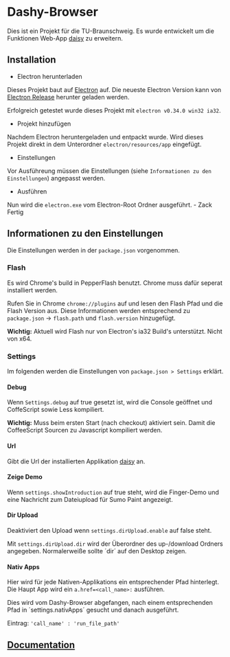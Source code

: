 # Dashy-Browser
Dies ist ein Projekt für die TU-Braunschweig.
Es wurde entwickelt um die Funktionen Web-App [daisy](https://github.com/ratze90/daisy) zu erweitern.

## Installation
* Electron herunterladen

Dieses Projekt baut auf [Electron](http://electron.atom.io) auf.
Die neueste Electron Version kann von [Electron Release](https://github.com/atom/electron/releases) herunter geladen werden.

Erfolgreich getestet wurde dieses Projekt mit `electron v0.34.0 win32 ia32`.

* Projekt hinzufügen

Nachdem Electron heruntergeladen und entpackt wurde. Wird dieses Projekt direkt in dem Unterordner `electron/resources/app` eingefügt.

* Einstellungen

Vor Ausführeung müssen die Einstellungen (siehe `Informationen zu den Einstellungen`) angepasst werden.

* Ausführen

Nun wird die `electron.exe` vom Electron-Root Ordner ausgeführt. - Zack Fertig


## Informationen zu den Einstellungen
Die Einstellungen werden in der `package.json` vorgenommen.

### Flash
Es wird Chrome's build in PepperFlash benutzt. Chrome muss dafür seperat installiert werden.

Rufen Sie in Chrome `chrome://plugins` auf und lesen den Flash Pfad und die Flash Version aus.
Diese Informationen werden entsprechend zu `package.json` -> `flash.path` und `flash.version` hinzugefügt.

**Wichtig:** Aktuell wird Flash nur von Electron's ia32 Build's unterstützt. Nicht von x64.

### Settings
Im folgenden werden die Einstellungen von `package.json > Settings` erklärt.

#### Debug
Wenn `Settings.debug` auf true gesetzt ist, wird die Console geöffnet und CoffeScript sowie Less kompiliert.

**Wichtig:** Muss beim ersten Start (nach checkout) aktiviert sein. Damit die CoffeeScript Sourcen zu Javascript kompiliert werden.

#### Url
Gibt die Url der installierten Applikation [daisy](https://github.com/ratze90/daisy) an.

#### Zeige Demo
Wenn `settings.showIntroduction` auf true steht, wird die Finger-Demo und eine Nachricht zum Dateiupload für Sumo Paint angezeigt.

#### Dir Upload
Deaktiviert den Upload wenn `settings.dirUpload.enable` auf false steht.

Mit `settings.dirUpload.dir` wird der Überordner des up-/download Ordners angegeben. Normalerweiße sollte ´dir´ auf den Desktop zeigen.

#### Nativ Apps
Hier wird für jede Nativen-Applikations ein entsprechender Pfad hinterlegt. Die Haupt App wird ein `a.href=<call_name>:` ausführen.

Dies wird vom Dashy-Browser abgefangen, nach einem entsprechenden Pfad in ´settings.nativApps´ gesucht und danach ausgeführt.

Eintrag: `'call_name' : 'run_file_path'`

## [Documentation](http://rawgit.com/mulian/daisy-browser/master/docs/main.html)
